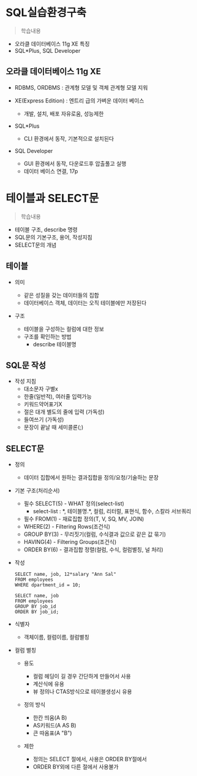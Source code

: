 # SQL실습환경구축
> 학습내용
- 오라클 데이터베이스 11g XE 특징
- SQL*Plus, SQL Developer

## 오라클 데이터베이스 11g XE
- RDBMS, ORDBMS : 관계형 모델 및 객체 관계형 모델 지워
- XE(Express Edition) : 엔트리 급의 가벼운 데이터 베이스
    - 개발, 설치, 배포 자유로움, 성능제한

- SQL*Plus
    - CLI 환경에서 동작, 기본적으로 설치된다

- SQL Developer
    - GUI 환경에서 동작, 다운로드후 압출풀고 실행
    - 데이터 베이스 연결, 17p

# 테이블과 SELECT문
> 학습내용
- 테이블 구조, describe 명령
- SQL문의 기본구조, 용어, 작성지침
- SELECT문의 개념

## 테이블
- 의미
    - 같은 성질을 갖는 데이터들의 집합
    - 데이터베이스 객체, 데이터는 오직 테이블에만 저장된다

- 구조
    - 테이블을 구성하는 컬럼에 대한 정보
    - 구조를 확인하는 방법
        - describe 테이블명
    
## SQL문 작성
- 작성 지침
    - 대소문자 구별x
    - 한줄(일반적), 여러줄 입력가능
    - 키워드약어표기X
    - 절은 대개 별도의 줄에 입력 (가독성) 
    - 들여쓰기 (가독성)
    - 문장이 끝날 때 세미콜론(;)

## SELECT문
- 정의 
    - 데이터 집합에서 원하는 결과집합을 정의/요청/기술하는 문장

- 기본 구조(처리순서)
    - 필수 SELECT(5) - WHAT 정의(select-list)
        - select-list : *, 테이블명.\*, 컬럼, 리터럴, 표현식, 함수, 스칼라 서브쿼리
    - 필수 FROM(1) - 재료집합 정의(T, V, SQ, MV, JOIN)
    - WHERE(2) - Filtering Rows(조건식)
    - GROUP BY(3) - 무리짓기(컬럼, 수식결과 값으로 같은 값 묶기)
    - HAVING(4) - Filtering Groups(조건식)
    - ORDER BY(6) - 결과집합 정렬(컬럼, 수식, 컬럼별칭, 널 처리)
- 작성
    ```
    SELECT name, job, 12*salary "Ann Sal"
    FROM employees 
    WHERE dpartment_id = 10;

    SELECT name, job
    FROM employees
    GROUP BY job_id
    ORDER BY job_id;
    ```

- 식별자  
    - 객체이름, 컬럼이름, 컬럼별칭

- 컬럼 별칭
    - 용도
        - 컬럼 헤딩이 길 경우 간단하게 만들어서 사용
        - 계산식에 유용
        - 뷰 정의나 CTAS방식으로 테이블생성시 유용
    
    - 정의 방식
        - 한칸 띄움(A B)
        - AS키워드(A AS B)
        - 큰 따옴표(A "B")
    
    - 제한
        - 정의는 SELECT 절에서, 사용은 ORDER BY절에서 
        - ORDER BY외에 다른 절에서 사용불가

        